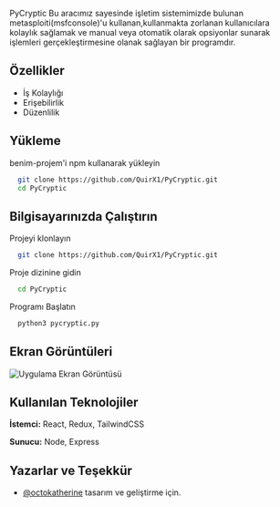 
PyCryptic
Bu aracımız sayesinde işletim sistemimizde bulunan metasploiti(msfconsole)'u kullanan,kullanmakta zorlanan kullanıcılara kolaylık sağlamak ve manual veya otomatik olarak opsiyonlar sunarak işlemleri gerçekleştirmesine olanak sağlayan bir programdır.

## Özellikler

- İş Kolaylığı
- Erişebilirlik
- Düzenlilik


  
## Yükleme 

benim-projem'i npm kullanarak yükleyin

```bash 
  git clone https://github.com/QuirX1/PyCryptic.git
  cd PyCryptic
```
    
## Bilgisayarınızda Çalıştırın

Projeyi klonlayın

```bash
  git clone https://github.com/QuirX1/PyCryptic.git
```

Proje dizinine gidin

```bash
  cd PyCryptic
```

Programı Başlatın

```bash
  python3 pycryptic.py
```

  
## Ekran Görüntüleri

![Uygulama Ekran Görüntüsü](https://media.licdn.com/dms/image/D4D2DAQGyl7UDQSFlmg/profile-treasury-image-shrink_800_800/0/1707320531724?e=1708815600&v=beta&t=ZuvsWoAwTjMWgP-Qtw9DdYZXA-dWgItBYAmk-W99F0c)

  
## Kullanılan Teknolojiler

**İstemci:** React, Redux, TailwindCSS

**Sunucu:** Node, Express

  
## Yazarlar ve Teşekkür

- [@octokatherine](https://www.github.com/octokatherine) tasarım ve geliştirme için.

  
